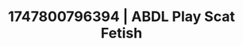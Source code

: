 ---
categories:
- Sensual selfie
- Romantic kink
- Vintage boudoir
- Tattooed beauties
- Non-binary beauty
image: /assets/images/1747800796394.jpg
layout: post
seo:
  description: Featured content with exclusive ABDL Play, Scat Fetish. HD images available.
  keywords: ABDL Play, Scat Fetish
  og_image: /assets/images/1747800796394.jpg
  schema_type: VisualArtwork
tags:
- ABDL Play
- '#1747800796394'
- Scat Fetish
title: 1747800796394 | ABDL Play Scat Fetish
---